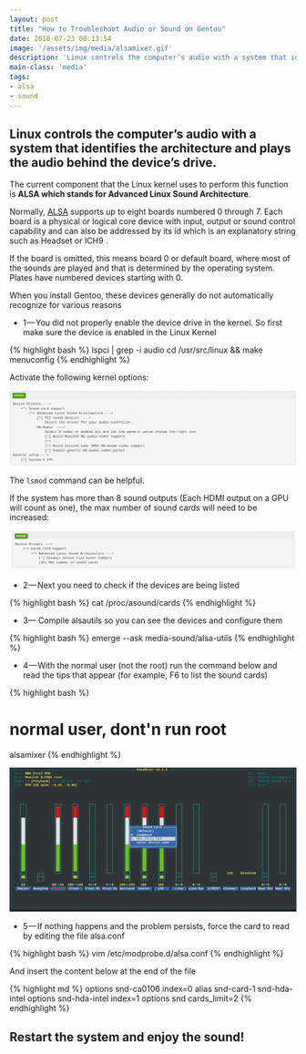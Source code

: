 ```yaml
---
layout: post
title: "How to Troubleshoot Audio or Sound on Gentoo"
date: 2018-07-23 00:13:54
image: '/assets/img/media/alsamixer.gif'
description: 'Linux controls the computer’s audio with a system that identifies the architecture and plays the audio behind the device’s drive.'
main-class: 'media'
tags:
- alsa
- sound
---
```


## Linux controls the computer’s audio with a system that identifies the architecture and plays the audio behind the device’s drive.

The current component that the Linux kernel uses to perform this function is **ALSA which stands for Advanced Linux Sound Architecture**.

Normally, [ALSA](https://wiki.gentoo.org/wiki/ALSA) supports up to eight boards numbered 0 through 7. Each board is a physical or logical core device with input, output or sound control capability and can also be addressed by its id which is an explanatory string such as Headset or ICH9 .

If the board is omitted, this means board 0 or default board, where most of the sounds are played and that is determined by the operating system. Plates have numbered devices starting with 0.

When you install Gentoo, these devices generally do not automatically recognize for various reasons

- 1 — You did not properly enable the device drive in the kernel. So first make sure the device is enabled in the Linux Kernel

{% highlight bash %}
lspci | grep -i audio
cd /usr/src/linux && make menuconfig
{% endhighlight %}

Activate the following kernel options: 

![/assets/img/media/kernel-alsa.gif](/assets/img/media/kernel-alsa.gif "/assets/img/media/kernel-alsa.gif")

The `lsmod` command can be helpful.

If the system has more than 8 sound outputs (Each HDMI output on a GPU will count as one), the max number of sound cards will need to be increased:

![/assets/img/media/kernel-alsa-2.gif](/assets/img/media/kernel-alsa-2.gif "/assets/img/media/kernel-alsa-2.gif")


- 2 — Next you need to check if the devices are being listed

{% highlight bash %}
cat /proc/asound/cards
{% endhighlight %}

- 3— Compile alsautils so you can see the devices and configure them

{% highlight bash %}
emerge --ask media-sound/alsa-utils
{% endhighlight %}

- 4 — With the normal user (not the root) run the command below and read the tips that appear (for example, F6 to list the sound cards)

{% highlight bash %}
# normal user, dont'n run root
alsamixer
{% endhighlight %}

![/assets/img/media/alsamixer.gif](/assets/img/media/alsamixer.gif "/assets/img/media/alsamixer.gif")


- 5 — If nothing happens and the problem persists, force the card to read by editing the file alsa.conf

{% highlight bash %}
vim /etc/modprobe.d/alsa.conf
{% endhighlight %}

And insert the content below at the end of the file

{% highlight md %}
options snd-ca0106 index=0
alias snd-card-1 snd-hda-intel
options snd-hda-intel index=1
options snd cards_limit=2
{% endhighlight %}

## Restart the system and enjoy the sound!

